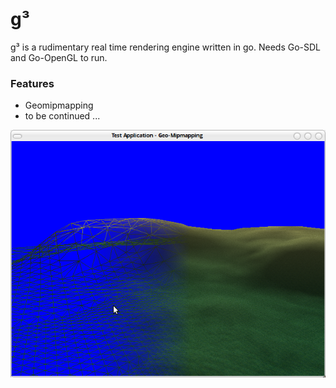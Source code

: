 g³
==

g³ is a rudimentary real time rendering engine written in go.
Needs Go-SDL and Go-OpenGL to run.

### Features ###
 * Geomipmapping
 * to be continued ...

![geomipmapping](https://github.com/chsc/g3/blob/master/doc/geomipmapping.png)
